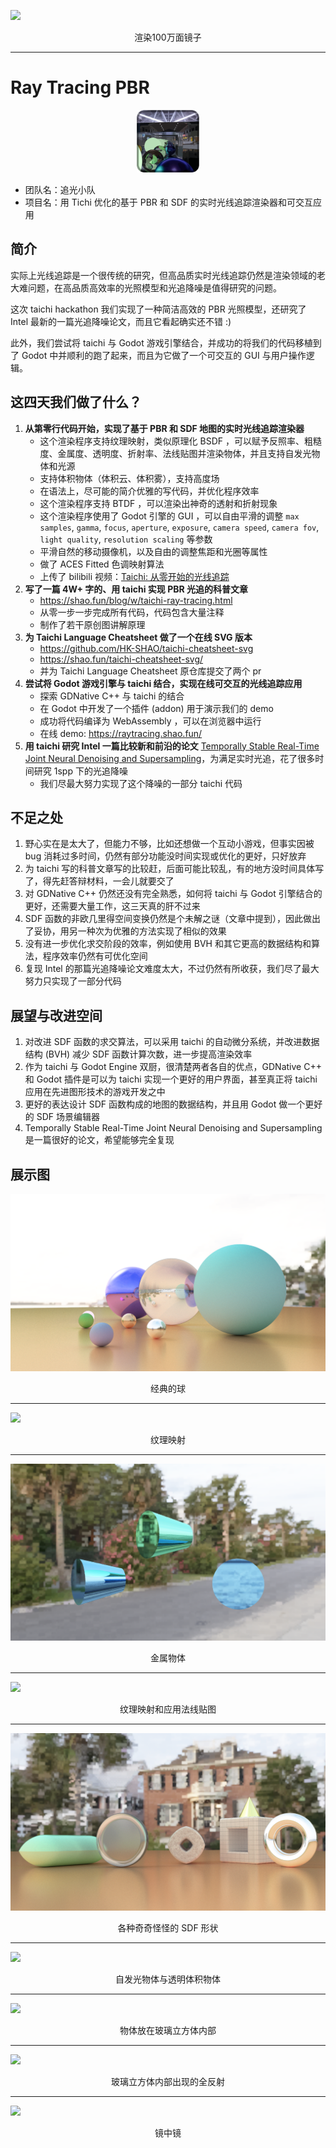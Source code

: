 ![](./docs/Screenshots/p2.png)
<div align=center>渲染100万面镜子</div>

---

# Ray Tracing PBR

<div align=center><img src="./icon.png" width=100></img></div>

- 团队名：追光小队
- 项目名：用 Tichi 优化的基于 PBR 和 SDF 的实时光线追踪渲染器和可交互应用

## 简介

实际上光线追踪是一个很传统的研究，但高品质实时光线追踪仍然是渲染领域的老大难问题，在高品质高效率的光照模型和光追降噪是值得研究的问题。

这次 taichi hackathon 我们实现了一种简洁高效的 PBR 光照模型，还研究了 Intel 最新的一篇光追降噪论文，而且它看起确实还不错 :)

此外，我们尝试将 taichi 与 Godot 游戏引擎结合，并成功的将我们的代码移植到了 Godot 中并顺利的跑了起来，而且为它做了一个可交互的 GUI 与用户操作逻辑。

## 这**四天**我们做了什么？

1. **从第零行代码开始，实现了基于 PBR 和 SDF 地图的实时光线追踪渲染器**
   - 这个渲染程序支持纹理映射，类似原理化 BSDF ，可以赋予反照率、粗糙度、金属度、透明度、折射率、法线贴图并渲染物体，并且支持自发光物体和光源
   - 支持体积物体（体积云、体积雾），支持高度场
   - 在语法上，尽可能的简介优雅的写代码，并优化程序效率
   - 这个渲染程序支持 BTDF ，可以渲染出神奇的透射和折射现象
   - 这个渲染程序使用了 Godot 引擎的 GUI ，可以自由平滑的调整 `max samples`, `gamma`, `focus`, `aperture`, `exposure`, `camera speed`, `camera fov`, `light quality`, `resolution scaling` 等参数
   - 平滑自然的移动摄像机，以及自由的调整焦距和光圈等属性
   - 做了 ACES Fitted 色调映射算法
   - 上传了 bilibili 视频：[Taichi: 从零开始的光线追踪](https://www.bilibili.com/video/BV17v4y1o7GA/)
2. **写了一篇 4W+ 字的、用 taichi 实现 PBR 光追的科普文章**
   - https://shao.fun/blog/w/taichi-ray-tracing.html
   - 从零一步一步完成所有代码，代码包含大量注释
   - 制作了若干原创图讲解原理
3. **为 Taichi Language Cheatsheet 做了一个在线 SVG 版本**
   - https://github.com/HK-SHAO/taichi-cheatsheet-svg
   - https://shao.fun/taichi-cheatsheet-svg/
   - 并为 Taichi Language Cheatsheet 原仓库提交了两个 pr
4. **尝试将 Godot 游戏引擎与 taichi 结合，实现在线可交互的光线追踪应用**
   - 探索 GDNative C++ 与 taichi 的结合
   - 在 Godot 中开发了一个插件 (addon) 用于演示我们的 demo
   - 成功将代码编译为 WebAssembly ，可以在浏览器中运行
   - 在线 demo: https://raytracing.shao.fun/
5. **用 taichi 研究 Intel 一篇比较新和前沿的论文** [Temporally Stable Real-Time Joint Neural Denoising and Supersampling](https://www.intel.com/content/www/us/en/developer/articles/technical/temporally-stable-denoising-and-supersampling.html)，为满足实时光追，花了很多时间研究 1spp 下的光追降噪
   - 我们尽最大努力实现了这个降噪的一部分 taichi 代码

## 不足之处
1. 野心实在是太大了，但能力不够，比如还想做一个互动小游戏，但事实因被 bug 消耗过多时间，仍然有部分功能没时间实现或优化的更好，只好放弃
2. 为 taichi 写的科普文章写的比较赶，后面可能比较乱，有的地方没时间具体写了，得先赶答辩材料，一会儿就要交了
3. 对 GDNative C++ 仍然还没有完全熟悉，如何将 taichi 与 Godot 引擎结合的更好，还需要大量工作，这三天真的肝不过来
4. SDF 函数的非欧几里得空间变换仍然是个未解之谜（文章中提到），因此做出了妥协，用另一种次为优雅的方法实现了相似的效果
5. 没有进一步优化求交阶段的效率，例如使用 BVH 和其它更高的数据结构和算法，程序效率仍然有可优化空间
6. 复现 Intel 的那篇光追降噪论文难度太大，不过仍然有所收获，我们尽了最大努力只实现了一部分代码


## 展望与改进空间
1. 对改进 SDF 函数的求交算法，可以采用 taichi 的自动微分系统，并改进数据结构 (BVH) 减少 SDF 函数计算次数，进一步提高渲染效率
2. 作为 taichi 与 Godot Engine 双厨，很清楚两者各自的优点，GDNative C++ 和 Godot 插件是可以为 taichi 实现一个更好的用户界面，甚至真正将 taichi 应用在先进图形技术的游戏开发之中
3. 更好的表达设计 SDF 函数构成的地图的数据结构，并且用 Godot 做一个更好的 SDF 场景编辑器
4. Temporally Stable Real-Time Joint Neural Denoising and Supersampling 是一篇很好的论文，希望能够完全复现

## 展示图

![](./docs/Screenshots/Godot%20Screenshot%202022.12.01%20-%2016.45.28.31.png)
<div align=center>经典的球</div>

---

![](./docs/Screenshots/Godot%20Screenshot%202022.12.01%20-%2022.30.44.63.png)
<div align=center>纹理映射</div>

---

![](./docs/Screenshots/Godot%20Screenshot%202022.12.02%20-%2016.56.57.76.png)
<div align=center>金属物体</div>

---

![](./docs/Screenshots/Godot%20Screenshot%202022.12.01%20-%2022.42.38.51.png)
<div align=center>纹理映射和应用法线贴图</div>

---

![](./docs/Screenshots/Godot%20Screenshot%202022.12.02%20-%2018.26.30.90.png)
<div align=center>各种奇奇怪怪的 SDF 形状</div>

---

![](./docs/Screenshots/p1.png)
<div align=center>自发光物体与透明体积物体</div>

---

![](./docs/Screenshots/p3.png)
<div align=center>物体放在玻璃立方体内部</div>

---

![](./docs/Screenshots/p4.png)
<div align=center>玻璃立方体内部出现的全反射</div>

---

![](./docs/Screenshots/p5.png)
<div align=center>镜中镜</div>
